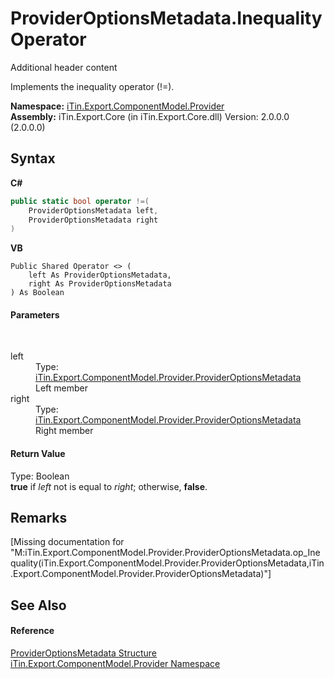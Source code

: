 # ProviderOptionsMetadata.Inequality Operator 
Additional header content 

Implements the inequality operator (!=).

**Namespace:**&nbsp;<a href="N_iTin_Export_ComponentModel_Provider">iTin.Export.ComponentModel.Provider</a><br />**Assembly:**&nbsp;iTin.Export.Core (in iTin.Export.Core.dll) Version: 2.0.0.0 (2.0.0.0)

## Syntax

**C#**<br />
``` C#
public static bool operator !=(
	ProviderOptionsMetadata left,
	ProviderOptionsMetadata right
)
```

**VB**<br />
``` VB
Public Shared Operator <> ( 
	left As ProviderOptionsMetadata,
	right As ProviderOptionsMetadata
) As Boolean
```


#### Parameters
&nbsp;<dl><dt>left</dt><dd>Type: <a href="T_iTin_Export_ComponentModel_Provider_ProviderOptionsMetadata">iTin.Export.ComponentModel.Provider.ProviderOptionsMetadata</a><br />Left member</dd><dt>right</dt><dd>Type: <a href="T_iTin_Export_ComponentModel_Provider_ProviderOptionsMetadata">iTin.Export.ComponentModel.Provider.ProviderOptionsMetadata</a><br />Right member</dd></dl>

#### Return Value
Type: Boolean<br /><strong>true</strong> if *left* not is equal to *right*; otherwise, <strong>false</strong>.

## Remarks
\[Missing <remarks> documentation for "M:iTin.Export.ComponentModel.Provider.ProviderOptionsMetadata.op_Inequality(iTin.Export.ComponentModel.Provider.ProviderOptionsMetadata,iTin.Export.ComponentModel.Provider.ProviderOptionsMetadata)"\]

## See Also


#### Reference
<a href="T_iTin_Export_ComponentModel_Provider_ProviderOptionsMetadata">ProviderOptionsMetadata Structure</a><br /><a href="N_iTin_Export_ComponentModel_Provider">iTin.Export.ComponentModel.Provider Namespace</a><br />